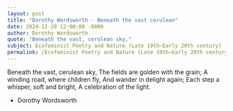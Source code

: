 ```yaml
---
layout: post
title: "Dorothy Wordsworth - Beneath the vast cerulean"
date: 2024-12-28 12:00:00 -0000
author: Dorothy Wordsworth
quote: "Beneath the vast, cerulean sky,"
subject: Ecofeminist Poetry and Nature (Late 19th–Early 20th century)
permalink: /Ecofeminist Poetry and Nature (Late 19th–Early 20th century)/Dorothy Wordsworth/Dorothy Wordsworth - Beneath the vast cerulean
---
```


Beneath the vast, cerulean sky,
The fields are golden with the grain;
A winding road, where children fly,
And wander in delight again;
Each step a whisper, soft and bright,
A celebration of the light.

- Dorothy Wordsworth
